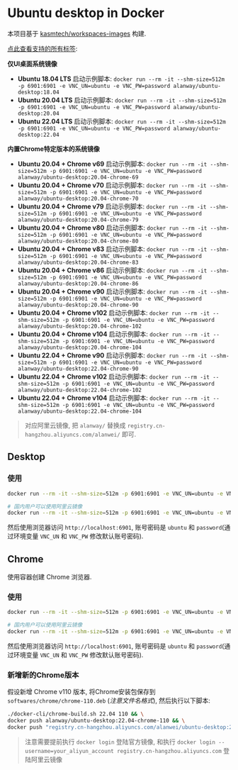 # Ubuntu desktop in Docker

本项目基于 [kasmtech/workspaces-images](https://github.com/kasmtech/workspaces-images) 构建.

[点此查看支持的所有标签](https://hub.docker.com/r/alanway/ubuntu-desktop/tags):

**仅UI桌面系统镜像**

* **Ubuntu 18.04 LTS** 启动示例脚本: `docker run --rm -it --shm-size=512m -p 6901:6901 -e VNC_UN=ubuntu -e VNC_PW=password alanway/ubuntu-desktop:18.04`
* **Ubuntu 20.04 LTS** 启动示例脚本: `docker run --rm -it --shm-size=512m -p 6901:6901 -e VNC_UN=ubuntu -e VNC_PW=password alanway/ubuntu-desktop:20.04`
* **Ubuntu 22.04 LTS** 启动示例脚本: `docker run --rm -it --shm-size=512m -p 6901:6901 -e VNC_UN=ubuntu -e VNC_PW=password alanway/ubuntu-desktop:22.04`

**内置Chrome特定版本的系统镜像**

* **Ubuntu 20.04 + Chrome v69** 启动示例脚本: `docker run --rm -it --shm-size=512m -p 6901:6901 -e VNC_UN=ubuntu -e VNC_PW=password alanway/ubuntu-desktop:20.04-chrome-69`
* **Ubuntu 20.04 + Chrome v70** 启动示例脚本: `docker run --rm -it --shm-size=512m -p 6901:6901 -e VNC_UN=ubuntu -e VNC_PW=password alanway/ubuntu-desktop:20.04-chrome-70`
* **Ubuntu 20.04 + Chrome v79** 启动示例脚本: `docker run --rm -it --shm-size=512m -p 6901:6901 -e VNC_UN=ubuntu -e VNC_PW=password alanway/ubuntu-desktop:20.04-chrome-79`
* **Ubuntu 20.04 + Chrome v80** 启动示例脚本: `docker run --rm -it --shm-size=512m -p 6901:6901 -e VNC_UN=ubuntu -e VNC_PW=password alanway/ubuntu-desktop:20.04-chrome-80`
* **Ubuntu 20.04 + Chrome v83** 启动示例脚本: `docker run --rm -it --shm-size=512m -p 6901:6901 -e VNC_UN=ubuntu -e VNC_PW=password alanway/ubuntu-desktop:20.04-chrome-83`
* **Ubuntu 20.04 + Chrome v86** 启动示例脚本: `docker run --rm -it --shm-size=512m -p 6901:6901 -e VNC_UN=ubuntu -e VNC_PW=password alanway/ubuntu-desktop:20.04-chrome-86`
* **Ubuntu 20.04 + Chrome v90** 启动示例脚本: `docker run --rm -it --shm-size=512m -p 6901:6901 -e VNC_UN=ubuntu -e VNC_PW=password alanway/ubuntu-desktop:20.04-chrome-90`
* **Ubuntu 20.04 + Chrome v102** 启动示例脚本: `docker run --rm -it --shm-size=512m -p 6901:6901 -e VNC_UN=ubuntu -e VNC_PW=password alanway/ubuntu-desktop:20.04-chrome-102`
* **Ubuntu 20.04 + Chrome v104** 启动示例脚本: `docker run --rm -it --shm-size=512m -p 6901:6901 -e VNC_UN=ubuntu -e VNC_PW=password alanway/ubuntu-desktop:20.04-chrome-104`
* **Ubuntu 22.04 + Chrome v90** 启动示例脚本: `docker run --rm -it --shm-size=512m -p 6901:6901 -e VNC_UN=ubuntu -e VNC_PW=password alanway/ubuntu-desktop:22.04-chrome-90`
* **Ubuntu 22.04 + Chrome v102** 启动示例脚本: `docker run --rm -it --shm-size=512m -p 6901:6901 -e VNC_UN=ubuntu -e VNC_PW=password alanway/ubuntu-desktop:22.04-chrome-102`
* **Ubuntu 22.04 + Chrome v104** 启动示例脚本: `docker run --rm -it --shm-size=512m -p 6901:6901 -e VNC_UN=ubuntu -e VNC_PW=password alanway/ubuntu-desktop:22.04-chrome-104`

> 对应阿里云镜像, 把 `alanway/` 替换成 `registry.cn-hangzhou.aliyuncs.com/alanwei/` 即可.

## Desktop

### 使用

```bash
docker run --rm -it --shm-size=512m -p 6901:6901 -e VNC_UN=ubuntu -e VNC_PW=password alanway/ubuntu-desktop:20.04

# 国内用户可以使用阿里云镜像
docker run --rm -it --shm-size=512m -p 6901:6901 -e VNC_UN=ubuntu -e VNC_PW=password registry.cn-hangzhou.aliyuncs.com/alanwei/ubuntu-desktop:20.04
```

然后使用浏览器访问 `http://localhost:6901`, 账号密码是 `ubuntu` 和 `password`(通过环境变量 `VNC_UN` 和 `VNC_PW` 修改默认账号密码).

## Chrome

使用容器创建 Chrome 浏览器.

### 使用

```bash
docker run --rm -it --shm-size=512m -p 6901:6901 -e VNC_UN=ubuntu -e VNC_PW=password alanway/ubuntu-desktop:20.04-chrome-90

# 国内用户可以使用阿里云镜像
docker run --rm -it --shm-size=512m -p 6901:6901 -e VNC_UN=ubuntu -e VNC_PW=password registry.cn-hangzhou.aliyuncs.com/alanwei/ubuntu-desktop:20.04-chrome-86
```

然后使用浏览器访问 `http://localhost:6901`, 账号密码是 `ubuntu` 和 `password`(通过环境变量 `VNC_UN` 和 `VNC_PW` 修改默认账号密码).



### 新增新的Chrome版本

假设新增 Chrome v110 版本, 将Chrome安装包保存到 `softwares/chrome/chrome-110.deb` (*注意文件名格式*), 然后执行以下脚本:

```bash
./docker-cli/chrome-build.sh 22.04 110 && \
docker push alanway/ubuntu-desktop:22.04-chrome-110 && \
docker push "registry.cn-hangzhou.aliyuncs.com/alanwei/ubuntu-desktop:22.04-chrome-110"
```

> 注意需要提前执行 `docker login` 登陆官方镜像, 和执行 `docker login --username=your_aliyun_account registry.cn-hangzhou.aliyuncs.com` 登陆阿里云镜像
